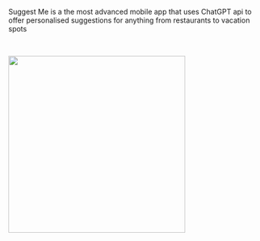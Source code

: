 Suggest Me is a the most advanced mobile app that uses ChatGPT api to offer personalised suggestions for anything from restaurants to vacation spots

<br>

<img src="https://github.com/user-attachments/assets/eb875f2d-4ce8-409e-958a-9c02372acd8b" width="350"></img>

<br>
